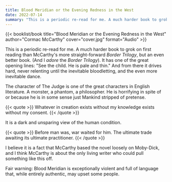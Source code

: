 ```yaml
---
title: Blood Meridian or the Evening Redness in the West
date: 2022-07-14
summary: "This is a periodic re-read for me. A much harder book to grok on first reading that McCarthy's more straight-forward *Border Trilogy*, but an even better book."
---
```


{{< booklist/book
title="Blood Meridian or the Evening Redness in the West"
author="Cormac McCarthy"
cover="cover.jpg"
format="Audio" >}}

This is a periodic re-read for me. A much harder book to grok on first reading than McCarthy's more straight-forward *Border Trilogy*, but an even better book. (And I *adore* the *Border Trilogy*). It has one of the great opening lines: "See the child. He is pale and thin." And from there it drives hard, never relenting until the inevitable bloodletting, and the even more inevitable dance.

The character of The Judge is one of the great characters in English literature. A monster, a phantom, a philosopher. He is horrifying in spite of or because he is in some sense just Mankind stripped of pretense.

{{< quote >}}
Whatever in creation exists without my knowledge exists without my consent.
{{< /quote >}}

It is a dark and unsparing view of the human condition.

{{< quote >}}
Before man was, war waited for him. The ultimate trade awaiting its ultimate practitioner.
{{< /quote >}}

I believe it is a fact that McCarthy based the novel loosely on Moby-Dick, and I think McCarthy is about the only living writer who could pull something like this off. 

Fair warning: Blood Meridian is exceptionally violent and full of language that, while entirely authentic, may upset some people.

